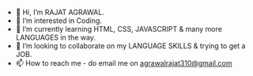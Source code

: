 - 👋 Hi, I’m RAJAT AGRAWAL.
- 👀 I’m interested in Coding.
- 🌱 I’m currently learning HTML, CSS, JAVASCRIPT & many more LANGUAGES in the way.
- 💞️ I’m looking to collaborate on my LANGUAGE SKILLS & trying to get a JOB.
- 📫 How to reach me - do email me on agrawalrajat310@gmail.com

<!---
agrawalrajat310/agrawalrajat310 is a ✨ special ✨ repository because its `README.md` (this file) appears on your GitHub profile.
You can click the Preview link to take a look at your changes.
--->
